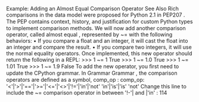Example: Adding an Almost Equal Comparison Operator See Also Rich comparisons in the data model were proposed for Python 2.1 in  PEP207 . The PEP contains context, history, and justiﬁcation for custom Python types to implement comparison methods. We will now add another comparison operator, called  almost equal , represented by  ~=  with the following behaviors: • If you compare a float and an integer, it will cast the float into an integer and compare the result. • If you compare two integers, it will use the normal equality operators. Once implemented, this new operator should return the following in a REPL: >>>  1  ~=  1 True >>>  1  ~=  1.0 True >>>  1  ~=  1.01 True >>>  1  ~=  1.9 False To add the new operator, you ﬁrst need to update the CPython grammar. In  Grammar Grammar , the comparison operators are deﬁned as a symbol, comp_op : comp_op: '<'|'>'|'=='|'>='|'<='|'<>'|'!='|'in'|'not' 'in'|'is'|'is' 'not' Change this line to include the  ~=  comparison operator in between '!-'|  and  |'in' : 114